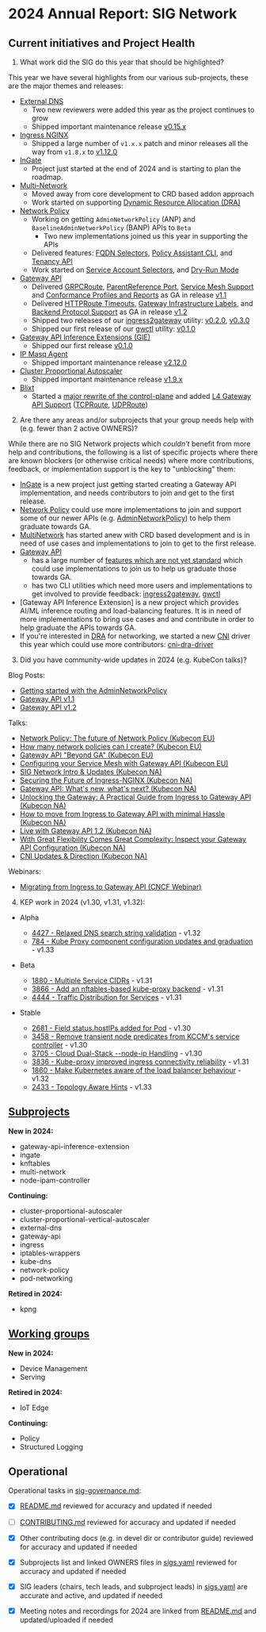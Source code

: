 # 2024 Annual Report: SIG Network

## Current initiatives and Project Health

1. What work did the SIG do this year that should be highlighted?

This year we have several highlights from our various sub-projects, these are
the major themes and releases:

- [External DNS](https://github.com/kubernetes-sigs/external-dns)
  - Two new reviewers were added this year as the project continues to grow
  - Shipped important maintenance release [v0.15.x](https://github.com/kubernetes-sigs/external-dns/releases/tag/v0.15.0)
- [Ingress NGINX](https://github.com/kubernetes/ingress-nginx)
  - Shipped a large number of `v1.x.x` patch and minor releases all the way from `v1.8.x` to [v1.12.0](https://github.com/kubernetes/ingress-nginx/releases/tag/controller-v1.12.0)
- [InGate](https://github.com/kubernetes-sigs/ingate)
  - Project just started at the end of 2024 and is starting to plan the roadmap.
- [Multi-Network](https://github.com/kubernetes-sigs/multi-network-api)
  - Moved away from core development to CRD based addon approach
  - Work started on supporting [Dynamic Resource Allocation (DRA)]
- [Network Policy](https://github.com/kubernetes-sigs/network-policy-api)
  - Working on getting `AdminNetworkPolicy` (ANP) and `BaselineAdminNetworkPolicy` (BANP) APIs to `Beta`
    - Two new implementations joined us this year in supporting the APIs
  - Delivered features: [FQDN Selectors], [Policy Assistant CLI], and [Tenancy API]
  - Work started on [Service Account Selectors], and [Dry-Run Mode]
- [Gateway API](https://github.com/kubernetes-sigs/gateway-api)
  - Delivered [GRPCRoute], [ParentReference Port], [Service Mesh Support] and [Conformance Profiles and Reports] as GA in release [v1.1][gwv1.1]
  - Delivered [HTTPRoute Timeouts], [Gateway Infrastructure Labels], and [Backend Protocol Support] as GA in release [v1.2][gwv1.2]
  - Shipped two releases of our [ingress2gateway] utility: [v0.2.0][i2gv0.2], [v0.3.0][i2gv0.3]
  - Shipped our first release of our [gwctl] utility: [v0.1.0][gwctlv0.1]
- [Gateway API Inference Extensions (GIE)](https://github.com/kubernetes-sigs/gateway-api-inference-extension)
  - Shipped our first release [v0.1.0](https://github.com/kubernetes-sigs/gateway-api-inference-extension)
- [IP Masq Agent](https://github.com/kubernetes-sigs/ip-masq-agent)
  - Shipped important maintenance release [v2.12.0](https://github.com/kubernetes-sigs/ip-masq-agent/releases/tag/v2.12.0)
- [Cluster Proportional Autoscaler](https://github.com/kubernetes-sigs/cluster-proportional-autoscaler)
  - Shipped important maintenance release [v1.9.x](https://github.com/kubernetes-sigs/cluster-proportional-autoscaler/releases/tag/v1.9.0)
- [Blixt](https://github.com/kubernetes-sigs/blixt)
  - Started a [major rewrite of the control-plane] and added [L4 Gateway API Support] ([TCPRoute], [UDPRoute])

[Dynamic Resource Allocation (DRA)]:https://kubernetes.io/docs/concepts/scheduling-eviction/dynamic-resource-allocation/
[FQDN Selectors]:https://network-policy-api.sigs.k8s.io/npeps/npep-133/
[Policy Assistant CLI]:https://github.com/kubernetes-sigs/network-policy-api/releases/tag/v0.0.1-policy-assistant
[Tenancy API]:https://network-policy-api.sigs.k8s.io/npeps/npep-122/
[Service Account Selectors]:https://github.com/kubernetes-sigs/network-policy-api/pull/274
[Dry-Run Mode]:https://github.com/kubernetes-sigs/network-policy-api/pull/276
[GRPCRoute]:https://gateway-api.sigs.k8s.io/guides/grpc-routing/
[ParentReference Port]:https://gateway-api.sigs.k8s.io/reference/spec/#gateway.networking.k8s.io%2fv1.ParentReference
[Service Mesh Support]:https://gateway-api.sigs.k8s.io/mesh/
[Conformance Profiles and Reports]:https://gateway-api.sigs.k8s.io/geps/gep-1709/
[HTTPRoute Timeouts]:https://gateway-api.sigs.k8s.io/geps/gep-1742/
[Gateway Infrastructure Labels]:https://gateway-api.sigs.k8s.io/reference/spec/#gateway.networking.k8s.io/v1.GatewayInfrastructure
[Backend Protocol Support]:https://github.com/kubernetes/enhancements/tree/master/keps/sig-network/3726-standard-application-protocols
[ingress2gateway]:https://github.com/kubernetes-sigs/ingress2gateway
[gwctl]:https://github.com/kubernetes-sigs/gwctl
[major rewrite of the control-plane]:https://github.com/kubernetes-sigs/blixt/milestone/8
[L4 Gateway API Support]:https://github.com/kubernetes-sigs/blixt/issues/303
[TCPRoute]:https://gateway-api.sigs.k8s.io/references/spec/#gateway.networking.k8s.io/v1alpha2.TCPRoute
[UDPRoute]:https://gateway-api.sigs.k8s.io/references/spec/#gateway.networking.k8s.io/v1alpha2.UDPRoute

[gwv1.1]:https://github.com/kubernetes-sigs/gateway-api/releases/tag/v1.1.0
[gwv1.2]:https://github.com/kubernetes-sigs/gateway-api/releases/tag/v1.2.0
[i2gv0.2]:https://github.com/kubernetes-sigs/ingress2gateway/releases/tag/v0.2.0
[i2gv0.3]:https://github.com/kubernetes-sigs/ingress2gateway/releases/tag/v0.3.0
[gwctlv0.1]:https://github.com/kubernetes-sigs/gwctl/releases/tag/v0.1.0

2. Are there any areas and/or subprojects that your group needs help with (e.g. fewer than 2 active OWNERS)?

While there are no SIG Network projects which _couldn't_ benefit from more help
and contributions, the following is a list of specific projects where there are
known blockers (or otherwise critical needs) where more contributions, feedback,
or implementation support is the key to "unblocking" them:

- [InGate] is a new project just getting started creating a Gateway API implementation, and needs contributors to join and get to the first release.
- [Network Policy] could use more implementations to join and support some of our newer APIs (e.g. [AdminNetworkPolicy]) to help them graduate towards GA.
- [MultiNetwork] has started anew with CRD based development and is in need of use cases and implementations to join to get to the first release.
- [Gateway API]
  - has a large number of [features which are not yet standard] which could use implementations to join us to help us graduate those towards GA.
  - has two CLI utilities which need more users and implementations to get involved to provide feedback: [ingress2gateway], [gwctl]
- [Gateway API Inference Extension] is a new project which provides AI/ML inference routing and load-balancing features. It is in need of more implementations to bring use cases and and contribute in order to help graduate the APIs towards GA.
- If you're interested in [DRA] for networking, we started a new [CNI] driver this year which could use more contributors: [cni-dra-driver]

[README.md]:https://github.com/kubernetes/community/blob/master/sig-network/README.md
[charter]:https://github.com/kubernetes/community/blob/master/sig-network/charter.md
[InGate]:https://github.com/kubernetes-sigs/ingate
[Network Policy]:https://github.com/kubernetes-sigs/network-policy-api
[AdminNetworkPolicy]:https://network-policy-api.sigs.k8s.io/reference/spec/#policy.networking.k8s.io%2fv1alpha1.AdminNetworkPolicy
[MultiNetwork]:https://github.com/kubernetes-sigs/multi-network-api
[Gateway API]:https://github.com/kubernetes-sigs/gateway-api
[features which are not yet standard]:https://gateway-api.sigs.k8s.io/geps/overview/
[ingress2gateway]:https://github.com/kubernetes-sigs/ingress2gateway
[gwctl]:https://github.com/kubernetes-sigs/gwctl
[DRA]:https://kubernetes.io/docs/concepts/scheduling-eviction/dynamic-resource-allocation/
[CNI]:https://www.cni.dev/
[cni-dra-driver]:https://github.com/kubernetes-sigs/cni-dra-driver

3. Did you have community-wide updates in 2024 (e.g. KubeCon talks)?

Blog Posts:

- [Getting started with the AdminNetworkPolicy](https://network-policy-api.sigs.k8s.io/blog/2024/01/30/getting-started-with-the-adminnetworkpolicy-api/)
- [Gateway API v1.1](https://kubernetes.io/blog/2024/05/09/gateway-api-v1-1/)
- [Gateway API v1.2](https://kubernetes.io/blog/2024/11/21/gateway-api-v1-2/)

Talks:

- [Network Policy: The future of Network Policy (Kubecon EU)](https://sched.co/1Yhhb)
- [How many network policies can I create? (Kubecon EU)](https://kccnceu2024.sched.com/event/1YeMI)
- [Gateway API "Beyond GA" (Kubecon EU)](https://kccnceu2024.sched.com/event/50c69a019a6fb2935d5f19cbb30f0ce3)
- [Configuring your Service Mesh with Gateway API (Kubecon EU)](https://kccnceu2024.sched.com/event/1YeOL)
- [SIG Network Intro & Updates (Kubecon NA)](https://kccncna2024.sched.com/event/1hovJ)
- [Securing the Future of Ingress-NGINX (Kubecon NA)](https://kccncna2024.sched.com/event/1hoxW)
- [Gateway API: What's new, what's next? (Kubecon NA)](https://kccncna2024.sched.com/event/1hoxF)
- [Unlocking the Gateway: A Practical Guide from Ingress to Gateway API (Kubecon NA)](https://cfp.cloud-native.rejekts.io/cloud-native-rejekts-eu-paris-2024/talk/KEYQD9/)
- [How to move from Ingress to Gateway API with minimal Hassle (Kubecon NA)](https://kccncna2024.sched.com/event/1i7ng)
- [Live with Gateway API 1.2 (Kubecon NA)](https://kccncna2024.sched.com/event/1i7np)
- [With Great Flexibility Comes Great Complexity: Inspect your Gateway API Configuration (Kubecon NA)](https://kccncna2024.sched.com/event/1i7s2)
- [CNI Updates & Direction (Kubecon NA)](https://kccncna2024.sched.com/event/1how8)

Webinars:

- [Migrating from Ingress to Gateway API (CNCF Webinar)](https://community.cncf.io/events/details/cncf-cncf-online-programs-presents-cncf-on-demand-webinar-ingress2gateway-migrating-from-ingress-to-gateway-api/)

4. KEP work in 2024 (v1.30, v1.31, v1.32):

- Alpha
  - [4427 - Relaxed DNS search string validation](https://github.com/kubernetes/enhancements/tree/master/keps/sig-network/4427-relaxed-dns-search-validation) - v1.32
  - [784 - Kube Proxy component configuration updates and graduation](https://github.com/kubernetes/enhancements/tree/master/keps/sig-network/784-kube-proxy-component-config) - v1.33

- Beta
  - [1880 - Multiple Service CIDRs](https://github.com/kubernetes/enhancements/tree/master/keps/sig-network/1880-multiple-service-cidrs) - v1.31
  - [3866 - Add an nftables-based kube-proxy backend](https://github.com/kubernetes/enhancements/tree/master/keps/sig-network/3866-nftables-proxy) - v1.31
  - [4444 - Traffic Distribution for Services](https://github.com/kubernetes/enhancements/tree/master/keps/sig-network/4444-service-traffic-distribution) - v1.31

- Stable
  - [2681 - Field status.hostIPs added for Pod](https://github.com/kubernetes/enhancements/tree/master/keps/sig-network/2681-pod-host-ip) - v1.30
  - [3458 - Remove transient node predicates from KCCM's service controller](https://github.com/kubernetes/enhancements/tree/master/keps/sig-network/3458-remove-transient-node-predicates-from-service-controller) - v1.30
  - [3705 - Cloud Dual-Stack --node-ip Handling](https://github.com/kubernetes/enhancements/tree/master/keps/sig-network/3705-cloud-node-ips) - v1.30
  - [3836 - Kube-proxy improved ingress connectivity reliability](https://github.com/kubernetes/enhancements/tree/master/keps/sig-network/3836-kube-proxy-improved-ingress-connectivity-reliability) - v1.31
  - [1860 - Make Kubernetes aware of the load balancer behaviour](https://github.com/kubernetes/enhancements/tree/master/keps/sig-network/1860-kube-proxy-IP-node-binding) - v1.32
  - [2433 - Topology Aware Hints](https://github.com/kubernetes/enhancements/tree/master/keps/sig-network/2433-topology-aware-hints) - v1.33

## [Subprojects](https://git.k8s.io/community/sig-network#subprojects)

**New in 2024:**
  - gateway-api-inference-extension
  - ingate
  - knftables
  - multi-network
  - node-ipam-controller

**Continuing:**
  - cluster-proportional-autoscaler
  - cluster-proportional-vertical-autoscaler
  - external-dns
  - gateway-api
  - ingress
  - iptables-wrappers
  - kube-dns
  - network-policy
  - pod-networking

**Retired in 2024:**
  - kpng

## [Working groups](https://git.k8s.io/community/sig-network#working-groups)

**New in 2024:**
 - Device Management
 - Serving

**Retired in 2024:**
 - IoT Edge

**Continuing:**
 - Policy
 - Structured Logging

## Operational

Operational tasks in [sig-governance.md]:
- [x] [README.md] reviewed for accuracy and updated if needed
- [ ] [CONTRIBUTING.md] reviewed for accuracy and updated if needed
- [x] Other contributing docs (e.g. in devel dir or contributor guide) reviewed for accuracy and updated if needed
- [x] Subprojects list and linked OWNERS files in [sigs.yaml] reviewed for accuracy and updated if needed
- [x] SIG leaders (chairs, tech leads, and subproject leads) in [sigs.yaml] are accurate and active, and updated if needed
- [x] Meeting notes and recordings for 2024 are linked from [README.md] and updated/uploaded if needed


[CONTRIBUTING.md]: https://git.k8s.io/community/sig-network/CONTRIBUTING.md
[sig-governance.md]: https://git.k8s.io/community/committee-steering/governance/sig-governance.md
[README.md]: https://git.k8s.io/community/sig-network/README.md
[sigs.yaml]: https://git.k8s.io/community/sigs.yaml
[devel]: https://git.k8s.io/community/contributors/devel/README.md
